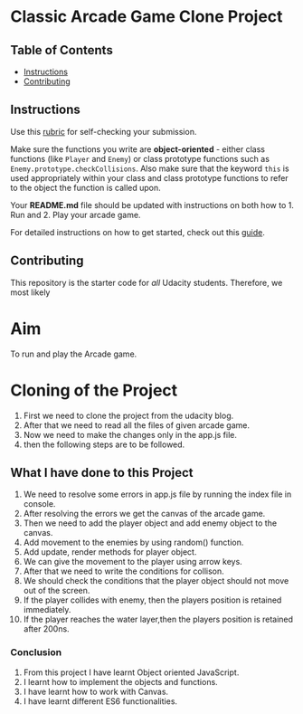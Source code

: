 # Classic Arcade Game Clone Project

## Table of Contents

-   [Instructions](#instructions)
-   [Contributing](#contributing)

## Instructions

Use this [rubric](https://review.udacity.com/#!/rubrics/15/view) for self-checking your submission.

Make sure the functions you write are **object-oriented** - either class functions (like `Player` and `Enemy`) or class prototype functions such as `Enemy.prototype.checkCollisions`. Also make sure that the keyword `this` is used appropriately within your class and class prototype functions to refer to the object the function is called upon.

Your **README.md** file should be updated with instructions on both how to 1. Run and 2. Play your arcade game.

For detailed instructions on how to get started, check out this [guide](https://docs.google.com/document/d/1v01aScPjSWCCWQLIpFqvg3-vXLH2e8_SZQKC8jNO0Dc/pub?embedded=true).

## Contributing

This repository is the starter code for _all_ Udacity students. Therefore, we most likely

# Aim

To run and play the Arcade game.

# Cloning of the Project

1.  First we need to clone the project from the udacity blog.
2.  After that we need to read all the files of given arcade game.
3.  Now we need to make the changes only in the app.js file.
4.  then the following steps are to be followed.

## What I have done to this Project
1.  We need to resolve some errors in app.js file by running the index file in console.
2.  After resolving the errors we get the canvas of the arcade game.
3.  Then we need to add the player object and add enemy object to the canvas.
4.  Add movement to the enemies by using random() function.
5.  Add update, render methods for player object.
6.  We can give the movement to the player using arrow keys.
7.  After that we need to write the conditions for collison.
8.  We should check the conditions that the player object should not move out of the screen.
9. If the player collides with enemy, then the players position is retained immediately.
10. If the player reaches the water layer,then the players position is retained after 200ns.

### Conclusion

1.  From this project I have learnt Object oriented JavaScript.
2.  I learnt how to implement the objects and functions.
3.  I have learnt how to work with Canvas.
4.  I have learnt different ES6 functionalities.
